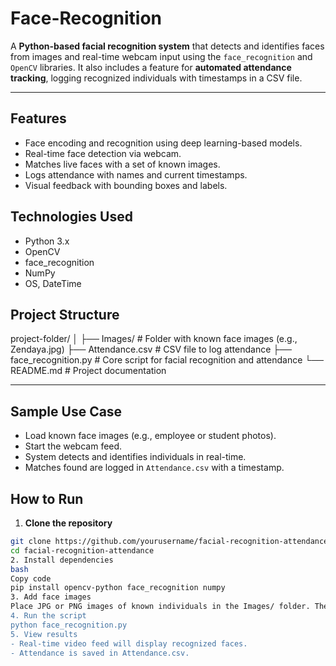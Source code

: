 # Face-Recognition
A **Python-based facial recognition system** that detects and identifies faces from images and real-time webcam input using the `face_recognition` and `OpenCV` libraries. It also includes a feature for **automated attendance tracking**, logging recognized individuals with timestamps in a CSV file.

---

## Features

- Face encoding and recognition using deep learning-based models.
- Real-time face detection via webcam.
- Matches live faces with a set of known images.
- Logs attendance with names and current timestamps.
- Visual feedback with bounding boxes and labels.

## Technologies Used

- Python 3.x
- OpenCV
- face_recognition
- NumPy
- OS, DateTime
 
## Project Structure
project-folder/
│
├── Images/ # Folder with known face images (e.g., Zendaya.jpg)
├── Attendance.csv # CSV file to log attendance
├── face_recognition.py # Core script for facial recognition and attendance
└── README.md # Project documentation

---

## Sample Use Case
- Load known face images (e.g., employee or student photos).
- Start the webcam feed.
- System detects and identifies individuals in real-time.
- Matches found are logged in `Attendance.csv` with a timestamp.

## How to Run
1. **Clone the repository**
```bash
git clone https://github.com/yourusername/facial-recognition-attendance.git
cd facial-recognition-attendance
2. Install dependencies
bash
Copy code
pip install opencv-python face_recognition numpy
3. Add face images
Place JPG or PNG images of known individuals in the Images/ folder. The filename (excluding extension) will be used as the person's name.
4. Run the script
python face_recognition.py
5. View results
- Real-time video feed will display recognized faces.
- Attendance is saved in Attendance.csv.
